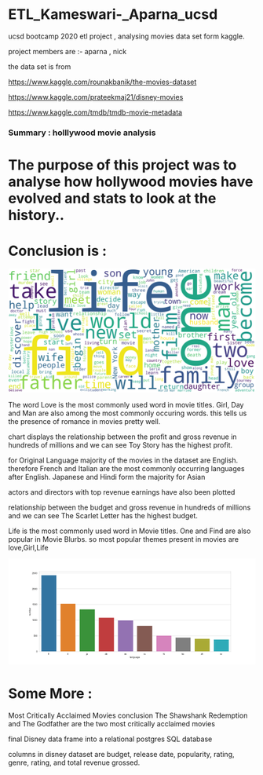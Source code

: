 # ETL_Kameswari-_Aparna_ucsd
ucsd bootcamp 2020 etl project , analysing movies data set form kaggle.

project members are :-   aparna , nick 


the data set is from 

https://www.kaggle.com/rounakbanik/the-movies-dataset

https://www.kaggle.com/prateekmaj21/disney-movies

https://www.kaggle.com/tmdb/tmdb-movie-metadata




### Summary : holllywood movie analysis
# The purpose of this project was to analyse how hollywood movies have evolved and stats to look at the history..
# Conclusion is :

![wordhuray](https://github.com/kameswari609/ETL_Kameswari-_Aparna_ucsd/blob/master/images/wordcloud2.png)


<p>The word Love is the most commonly used word in movie titles. Girl, Day and Man are also among the most commonly occuring words. this tells us the presence of romance in movies pretty well. </p>


<p> chart displays the relationship between the profit and gross revenue in hundreds of millions and we can see Toy Story has the highest profit.</p>


<p>for Original Language majority of the movies in the dataset are English. therefore French and Italian are the most commonly occurring languages after English. Japanese and Hindi form the majority for Asian </p>


<p> actors and directors with top revenue earnings have also been plotted </p>

<p> relationship between the budget and gross revenue in hundreds of
millions and we can see The Scarlet Letter has the highest budget. </p>

<p> Life is the most commonly used word in Movie titles. One and Find are also popular 
  in Movie Blurbs. so most popular themes present in movies are love,Girl,Life</p>


![somemorecharts](https://github.com/kameswari609/ETL_Kameswari-_Aparna_ucsd/blob/master/images/language.png)

 # Some More :
<p> Most Critically Acclaimed Movies conclusion The Shawshank Redemption and The Godfather are the two most critically 
  acclaimed movies </p>

<p> final Disney data frame into a relational postgres SQL database </p>

 <p> columns in disney dataset are budget, release date, popularity, rating, genre, rating, and total revenue grossed.</p>
 


